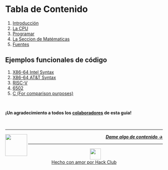 # Tabla de Contenido

1. [Introducción](/es/guia/introduccion.md)
1. [La CPU](/es/guia/cpu/cpu.md)
2. [Programar](/guide/writing-code/multitude.md)
3. [La Seccion de Matématicas](/guide/math/number-systems.md)
4. [Fuentes](/guide/resources.md)

## Ejemplos funcionales de código

1. [X86-64 Intel Syntax](/code/x86-intel/)
1. [X86-64 AT&T Syntax](/code/x86-AT&T/)
1. [RISC-V](/code/riscv/)
1. [6502](/code/6502/)
1. [C (For comparison purposes)](/code/c/)

<br />

**¡Un agradecimiento a todos los [colaboradores](https://github.com/hackclub/some-assembly-required/blob/main/guide/contributors.md) de esta guia!**

<br />

---

<a href="https://github.com/hackclub/some-assembly-required">
  <picture>
    <source media="(prefers-color-scheme: dark)" srcset="https://cloud-c4m75tmer-hack-club-bot.vercel.app/0back.svg">
    <img align="left" width="70" src="https://cloud-c4m75tmer-hack-club-bot.vercel.app/0back.svg" />
  </picture>
</a>

<p align="right">
  <em>
    <b>
      <a href="/es/guía/introducción.md">
        Dame algo de contenido →
      </a>
    </b>
  </em>
</p>

---

<p align="center">
  <a href="https://hackclub.com/">
    <img width="35" src="https://cloud-l0g1cgz4b-hack-club-bot.vercel.app/0h.png"><br/>
    Hecho con amor por Hack Club
  </a>
</p>
